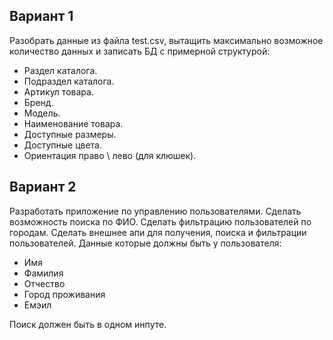 ## Вариант 1


Разобрать данные из файла test.csv, вытащить максимально возможное количество данных и записать БД с примерной структурой:
- Раздел каталога.
- Подраздел каталога.
- Артикул товара.
- Бренд.
- Модель.
- Наименование товара.
- Доступные размеры.
- Доступные цвета.
- Ориентация право \ лево (для клюшек).

## Вариант 2

Разработать приложение по управлению пользователями.
Сделать возможность поиска по ФИО.
Сделать фильтрацию пользователей по городам.
Сделать внешнее апи для получения, поиска и фильтрации пользователей.
Данные которые должны быть у пользователя: 

- Имя
- Фамилия 
- Отчество
- Город проживания 
- Емэил

Поиск должен быть в одном инпуте.